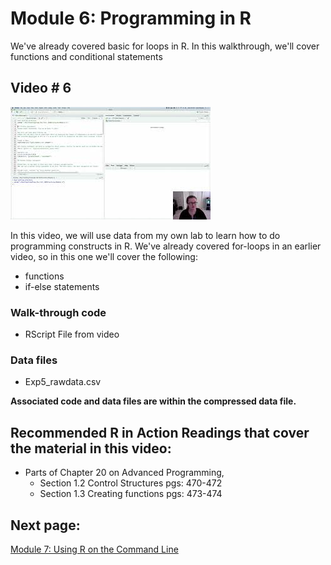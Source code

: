 # Module 6: Programming in R

We've already covered basic for loops in R. In this walkthrough, we'll cover functions and conditional statements

## Video # 6

[![](https://github.com/StevisonLab/R-Mini-Course/blob/main/images/mq1.jpeg)](https://youtu.be/3gGnqDXB76Q)

In this video, we will use data from my own lab to learn how to do programming constructs in R. We've already covered for-loops in an earlier video, so in this one we'll cover the following:

* functions
* if-else statements

### Walk-through code

* RScript File from video

### Data files

* Exp5_rawdata.csv

**Associated code and data files are within the compressed data file.**

## Recommended R in Action Readings that cover the material in this video:
* Parts of Chapter 20 on Advanced Programming, 
  * Section 1.2 Control Structures pgs: 470-472
  * Section 1.3 Creating functions pgs: 473-474

## Next page:
[Module 7: Using R on the Command Line](https://github.com/StevisonLab/R-Mini-Course/blob/main/pages/Use%20R%20on%20the%20CL.md)
